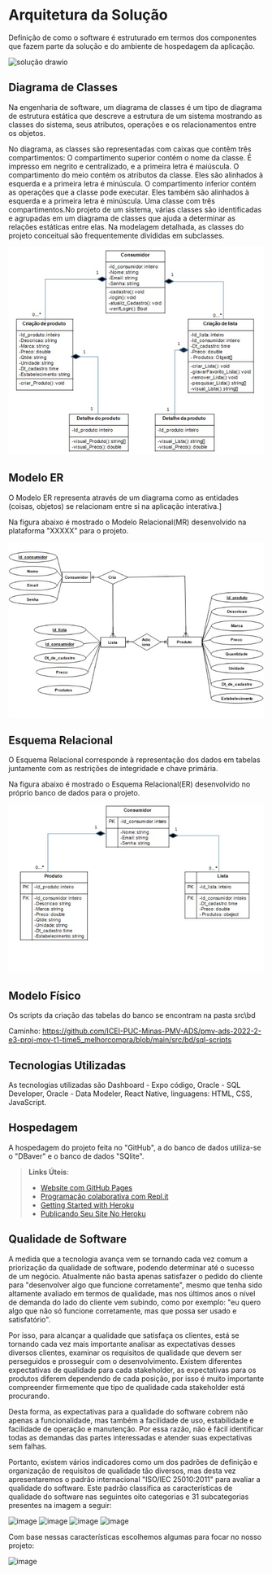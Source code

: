 # Arquitetura da Solução

Definição de como o software é estruturado em termos dos componentes que fazem parte da solução e do ambiente de hospedagem da aplicação.

![solução drawio](https://user-images.githubusercontent.com/91202959/194591526-ce008694-2bad-4549-9c23-1c130ee8acff.png)
## Diagrama de Classes

Na engenharia de software, um diagrama de classes é um tipo de diagrama de estrutura estática que descreve a estrutura de um sistema mostrando as classes do sistema, seus atributos, operações e os relacionamentos entre os objetos.

No diagrama, as classes são representadas com caixas que contêm três compartimentos: O compartimento superior contém o nome da classe. É impresso em negrito e centralizado, e a primeira letra é maiúscula. O compartimento do meio contém os atributos da classe. Eles são alinhados à esquerda e a primeira letra é minúscula. O compartimento inferior contém as operações que a classe pode executar. Eles também são alinhados à esquerda e a primeira letra é minúscula. Uma classe com três compartimentos.No projeto de um sistema, várias classes são identificadas e agrupadas em um diagrama de classes que ajuda a determinar as relações estáticas entre elas. Na modelagem detalhada, as classes do projeto conceitual são frequentemente divididas em subclasses.

<img src="img/diagrama-de-classes-Melhor-compra.jpg" alt="Figura do diagrama de classes do projeto MelhorCompra">

## Modelo ER

O Modelo ER representa através de um diagrama como as entidades (coisas, objetos) se relacionam entre si na aplicação interativa.]

Na figura abaixo é mostrado o Modelo Relacional(MR) desenvolvido na plataforma "XXXXX" para o projeto.

<img src="img/modelo-ER-Melhor-compra.jpg" alt="Figura do modelo ER do projeto MelhorCompra">

## Esquema Relacional

O Esquema Relacional corresponde à representação dos dados em tabelas juntamente com as restrições de integridade e chave primária.

Na figura abaixo é mostrado o Esquema Relacional(ER) desenvolvido no próprio banco de dados para o projeto.

<img src="img/modelo-esquema-relacional-Melhor-compra.jpg" alt="Figura do modelo Esquema relacional do projeto MelhorCompra">

## Modelo Físico

Os scripts da criação das tabelas do banco se encontram na pasta src\bd

Caminho: https://github.com/ICEI-PUC-Minas-PMV-ADS/pmv-ads-2022-2-e3-proj-mov-t1-time5_melhorcompra/blob/main/src/bd/sql-scripts

## Tecnologias Utilizadas

As tecnologias utilizadas são Dashboard - Expo código, Oracle - SQL Developer, Oracle - Data Modeler, React Native, linguagens: HTML, CSS, JavaScript.

## Hospedagem

A hospedagem do projeto feita no "GitHub", a do banco de dados utiliza-se o "DBaver" e o banco de dados "SQlite".
> **Links Úteis**:
>
> - [Website com GitHub Pages](https://pages.github.com/)
> - [Programação colaborativa com Repl.it](https://repl.it/)
> - [Getting Started with Heroku](https://devcenter.heroku.com/start)
> - [Publicando Seu Site No Heroku](http://pythonclub.com.br/publicando-seu-hello-world-no-heroku.html)

## Qualidade de Software

A medida que a tecnologia avança vem se tornando cada vez comum a priorização da qualidade de software, podendo determinar até o sucesso de um negócio.
Atualmente não basta apenas satisfazer o pedido do cliente para "desenvolver algo que funcione corretamente", mesmo que tenha sido altamente avaliado em termos de qualidade, mas nos últimos anos o nível de demanda do lado do cliente vem subindo, como por exemplo: "eu quero algo que não só funcione corretamente, mas que possa ser usado e satisfatório".

Por isso, para alcançar a qualidade que satisfaça os clientes, está se tornando cada vez mais importante analisar as expectativas desses diversos clientes, examinar os requisitos de qualidade que devem ser perseguidos e prosseguir com o desenvolvimento.
Existem diferentes expectativas de qualidade para cada stakeholder, as expectativas para os produtos diferem dependendo de cada posição, por isso é muito importante compreender firmemente que tipo de qualidade cada stakeholder está procurando.

Desta forma, as expectativas para a qualidade do software cobrem não apenas a funcionalidade, mas também a facilidade de uso, estabilidade e facilidade de operação e manutenção. Por essa razão, não é fácil identificar todas as demandas das partes interessadas e atender suas expectativas sem falhas.

Portanto, existem vários indicadores como um dos padrões de definição e organização de requisitos de qualidade tão diversos, mas desta vez apresentaremos o padrão internacional "ISO/IEC 25010:2011" para avaliar a qualidade do software. Este padrão classifica as características de qualidade do software nas seguintes oito categorias e 31 subcategorias presentes na imagem a seguir:


![image](https://user-images.githubusercontent.com/32153247/194778469-14e165d5-3364-4821-90b9-de6e79f2351a.png)
![image](https://user-images.githubusercontent.com/32153247/194778541-81720b32-cc0c-4454-a68b-369d215b946d.png)
![image](https://user-images.githubusercontent.com/32153247/194778612-76cb92ab-0ba5-4d07-aac3-fa1bba47ae51.png)
![image](https://user-images.githubusercontent.com/32153247/194778648-aae08a3f-0b6f-45ae-a661-af6f4b4e0de9.png)

Com base nessas características escolhemos algumas para focar no nosso projeto:

![image](https://user-images.githubusercontent.com/32153247/194778700-59d4ce4e-55b1-4dc3-a6e4-a28a66a52b9b.png)




